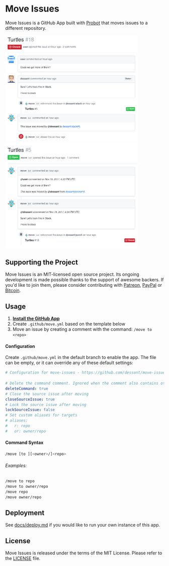 # Move Issues

Move Issues is a GitHub App built with [Probot](https://github.com/probot/probot)
that moves issues to a different repository.

<p>
  <img width="420" src="assets/source-issue.png">
  <img width="420" src="assets/target-issue.png">
</p>

## Supporting the Project

Move Issues is an MIT-licensed open source project. Its ongoing
development is made possible thanks to the support of awesome backers.
If you'd like to join them, please consider contributing with
[Patreon](https://goo.gl/UtCEg4), [PayPal](https://goo.gl/BfygYx)
or [Bitcoin](https://goo.gl/uJUAaU).

## Usage

1. **[Install the GitHub App](https://github.com/apps/move)**
2. Create `.github/move.yml` based on the template below
3. Move an issue by creating a comment with the command: `/move to <repo>`

#### Configuration

Create `.github/move.yml` in the default branch to enable the app.
The file can be empty, or it can override any of these default settings:

```yml
# Configuration for move-issues - https://github.com/dessant/move-issues

# Delete the command comment. Ignored when the comment also contains other content
deleteCommand: true
# Close the source issue after moving
closeSourceIssue: true
# Lock the source issue after moving
lockSourceIssue: false
# Set custom aliases for targets
# aliases:
#   r: repo
#   or: owner/repo
```

#### Command Syntax

```sh
/move [to ][<owner>/]<repo>
```

###### Examples:

```sh
/move to repo
/move to owner/repo
/move repo
/move owner/repo
```

## Deployment

See [docs/deploy.md](docs/deploy.md) if you would like to run your own
instance of this app.

## License

Move Issues is released under the terms of the MIT License.
Please refer to the [LICENSE](LICENSE) file.
